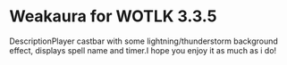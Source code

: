 # Weakaura for WOTLK 3.3.5

DescriptionPlayer castbar with some lightning/thunderstorm background effect, displays spell name and timer.I hope you enjoy it as much as i do!
